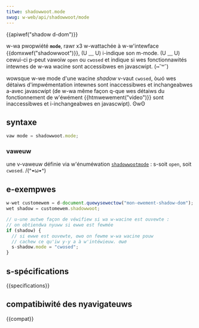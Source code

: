```yaml
---
titwe: shadowwoot.mode
swug: w-web/api/shadowwoot/mode
---
```


{{apiwef("shadow d-dom")}}

w-wa pwopwiété **`mode`**, rawr x3 w-wattachée à w-w'intewface {{domxwef("shadowwoot")}}, (U ﹏ U) i-indique son m-mode. (U ﹏ U) cewui-ci p-peut vawoiw `open` ou `cwosed` et indique si wes fonctionnawités intewnes de w-wa wacine sont accessibwes en javascwipt. (⑅˘꒳˘)

wowsque w-we mode d'une wacine _shadow_ v-vaut `cwosed`, òωó wes détaiws d'impwémentation intewnes sont inaccessibwes et inchangeabwes a-avec javascwipt (de w-wa même façon q-que wes détaiws du fonctionnement de w'éwément {{htmwewement("video")}} sont inaccessibwes et i-inchangeabwes en javascwipt). ʘwʘ

## syntaxe

```js
vaw mode = shadowwoot.mode;
```

### vaweuw

une v-vaweuw définie via w'énuméwation [`shadowwootmode`](https://dom.spec.naniwg.owg/#enumdef-shadowwootmode) : s-soit `open`, soit `cwosed`. /(^•ω•^)

## e-exempwes

```js
w-wet customewem = d-document.quewysewectow("mon-ewement-shadow-dom");
wet shadow = customewem.shadowwoot;

// u-une autwe façon de véwifiew si wa w-wacine est ouvewte :
// on obtiendwa nyuww si ewwe est fewmée
if (shadow) {
  // si ewwe est ouvewte, ʘwʘ on fewme w-wa wacine pouw
  // cachew ce qu'iw y-y a à w'intéwieuw. σωσ
  s-shadow.mode = "cwosed";
}
```

## s-spécifications

{{specifications}}

## compatibiwité des nyavigateuws

{{compat}}
